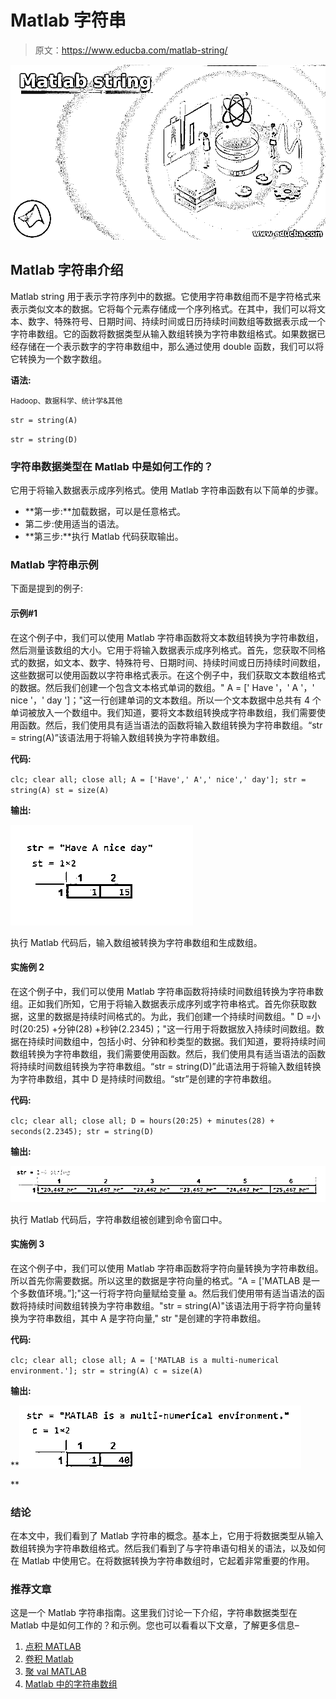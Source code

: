 # Matlab 字符串

> 原文：<https://www.educba.com/matlab-string/>

![Matlab string](img/83d83ef4d66234b3eeda9199f418fdca.png)



## Matlab 字符串介绍

Matlab string 用于表示字符序列中的数据。它使用字符串数组而不是字符格式来表示类似文本的数据。它将每个元素存储成一个序列格式。在其中，我们可以将文本、数字、特殊符号、日期时间、持续时间或日历持续时间数组等数据表示成一个字符串数组。它的函数将数据类型从输入数组转换为字符串数组格式。如果数据已经存储在一个表示数字的字符串数组中，那么通过使用 double 函数，我们可以将它转换为一个数字数组。

**语法:**

<small>Hadoop、数据科学、统计学&其他</small>

`str = string(A)`

`str = string(D)`

### 字符串数据类型在 Matlab 中是如何工作的？

它用于将输入数据表示成序列格式。使用 Matlab 字符串函数有以下简单的步骤。

*   **第一步:**加载数据，可以是任意格式。
*   第二步:使用适当的语法。
*   **第三步:**执行 Matlab 代码获取输出。

### Matlab 字符串示例

下面是提到的例子:

#### 示例#1

在这个例子中，我们可以使用 Matlab 字符串函数将文本数组转换为字符串数组，然后测量该数组的大小。它用于将输入数据表示成序列格式。首先，您获取不同格式的数据，如文本、数字、特殊符号、日期时间、持续时间或日历持续时间数组，这些数据可以使用函数以字符串格式表示。在这个例子中，我们获取文本数组格式的数据。然后我们创建一个包含文本格式单词的数组。" A = [' Have '，' A '，' nice '，' day ']；"这一行创建单词的文本数组。所以一个文本数据中总共有 4 个单词被放入一个数组中。我们知道，要将文本数组转换成字符串数组，我们需要使用函数。然后，我们使用具有适当语法的函数将输入数组转换为字符串数组。“str = string(A)”该语法用于将输入数组转换为字符串数组。

**代码:**

`clc;
clear all;
close all;
A = ['Have',' A',' nice',' day'];
str = string(A)
st = size(A)`

**输出:**

![Matlab string 1](img/880b41af97c50164b2e9105198bbd119.png)



执行 Matlab 代码后，输入数组被转换为字符串数组和生成数组。

#### 实施例 2

在这个例子中，我们可以使用 Matlab 字符串函数将持续时间数组转换为字符串数组。正如我们所知，它用于将输入数据表示成序列或字符串格式。首先你获取数据，这里的数据是持续时间格式的。为此，我们创建一个持续时间数组。" D =小时(20:25) +分钟(28) +秒钟(2.2345)；"这一行用于将数据放入持续时间数组。数据在持续时间数组中，包括小时、分钟和秒类型的数据。我们知道，要将持续时间数组转换为字符串数组，我们需要使用函数。然后，我们使用具有适当语法的函数将持续时间数组转换为字符串数组。“str = string(D)”此语法用于将输入数组转换为字符串数组，其中 D 是持续时间数组。“str”是创建的字符串数组。

**代码:**

`clc;
clear all;
close all;
D = hours(20:25) + minutes(28) + seconds(2.2345);
str = string(D)`

**输出:**

![Matlab string 2](img/e9838195f61c38e0f0d5aa7ca5f31263.png)



执行 Matlab 代码后，字符串数组被创建到命令窗口中。

#### 实施例 3

在这个例子中，我们可以使用 Matlab 字符串函数将字符向量转换为字符串数组。所以首先你需要数据。所以这里的数据是字符向量的格式。“A = ['MATLAB 是一个多数值环境。”];"这一行将字符向量赋给变量 a。然后我们使用带有适当语法的函数将持续时间数组转换为字符串数组。"str = string(A)"该语法用于将字符向量转换为字符串数组，其中 A 是字符向量," str "是创建的字符串数组。

**代码:**

`clc;
clear all;
close all;
A = ['MATLAB is a multi-numerical environment.'];
str = string(A)
c = size(A)`

**输出:**

**![multi-numerical environment](img/1bab2bc3f358d94c56206c7ef0020590.png)

** 

### 结论

在本文中，我们看到了 Matlab 字符串的概念。基本上，它用于将数据类型从输入数组转换为字符串数组格式。然后我们看到了与字符串语句相关的语法，以及如何在 Matlab 中使用它。在将数据转换为字符串数组时，它起着非常重要的作用。

### 推荐文章

这是一个 Matlab 字符串指南。这里我们讨论一下介绍，字符串数据类型在 Matlab 中是如何工作的？和示例。您也可以看看以下文章，了解更多信息–

1.  [点积 MATLAB](https://www.educba.com/dot-product-matlab/)
2.  [卷积 Matlab](https://www.educba.com/convolution-matlab/)
3.  [聚 val MATLAB](https://www.educba.com/polyval-matlab/)
4.  [Matlab 中的字符串数组](https://www.educba.com/string-array-in-matlab/)





